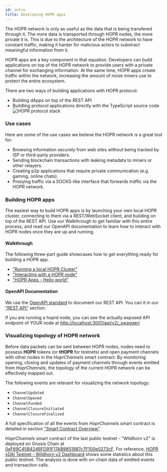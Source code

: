 ```yaml
---
id: intro
title: Developing HOPR apps
---
```


The HOPR network is only as useful as the data that is being transfered through it. The more data is transported
through HOPR nodes, the more private it is. This is due to the architecture of the HOPR network to have constant
traffic, making it harder for malicious actors to substract meaningful information from it.

HOPR apps are a key component in that equation. Developers can build applications on top of the HOPR network to
provide users with a private channel for exchanging information. At the same time, HOPR apps create traffic within
the network, increasing the amount of noise mixers use to protect the entire ecosystem.

There are two ways of building applications with HOPR protocol:

- Building dApps on top of the REST API
- Buildling protocol applications directly with the TypeScript source code
  ![HOPR protocol stack](/img/developer/architecture.jpg)

### Use cases

Here are some of the use cases we believe the HOPR network is a great tool for:

- Browsing information securely from web sites without being tracked by ISP or third-party providers.
- Sending blockchain transactions with leaking metadata to miners or other relayers.
- Creating p2p applications that require private communication (e.g. gaming, online chats).
- Proxying traffic via a SOCKS-like interface that forwards traffic via the HOPR network.

### Building HOPR apps

The easiest way to build HOPR apps is by launching your own local HOPR cluster, connecting to them via a REST/WebSocket
client, and building on top of the REST API. Use our Walkthrough to get familiar with this entire process, and read our
OpenAPI documentation to learn how to interact with HOPR nodes once they are up and running.

#### Walkthrough

The following three-part guide showcases how to get everything ready for building a HOPR app.

- ["Running a local HOPR Cluster"](/developers/starting-local-cluster)
- ["Interacting with a HOPR node"](/developers/connecting-node)
- ["HOPR Apps - Hello world"](/developers/tutorial-hello-world)

#### OpenAPI Documentation

We use the [OpenAPI standard](https://swagger.io/specification/) to document our REST API. You can it in our
["REST API"](/developers/rest-api) section.

If you are running a hoprd node, you can see the actually exposed API endpoint of YOUR node at [http://localhost:3001/api/v2/\_swagger/](http://localhost:3001/api/v2/_swagger/)

### Visualizing topology of HOPR network

Before data packets can be sent between HOPR nodes, nodes need to possess **HOPR** tokens (or **tHOPR** for testnets) and open payment channels with other nodes in the _HoprChannels_ smart contract. By monitoring opening, closing and updates of payment channels through events emitted from _HoprChannels_, the topology of the current HOPR network can be effectively mapped out.

The following events are relevant for visualizing the network topology:

- `ChannelUpdated`
- `ChannelOpened`
- `ChannelFunded`
- `ChannelClosureInitiated`
- `ChannelClosureFinalized`

A full specification of all the events from _HoprChannels_ smart contract is detailed in section ["Smart Contract Overview"](/developers/smart-contract)

_HoprChannels_ smart contract of the last public testnet - "Wildhorn v2" is deployed on Gnosis Chain at [0xF69C45B4246FD91F17AB9851987c7F100e0273cF](https://blockscout.com/xdai/mainnet/address/0xF69C45B4246FD91F17AB9851987c7F100e0273cF/contracts).
For reference, [HOPR xDAI Testnet - Wildhorn v2 Dashboard](https://dune.xyz/hoprnet/HOPR-xDAI-Testnet-Wildhorn-v2) shows some statistics about this public testnet. The analysis is done with on-chain data of emitted events and transaction calls.
